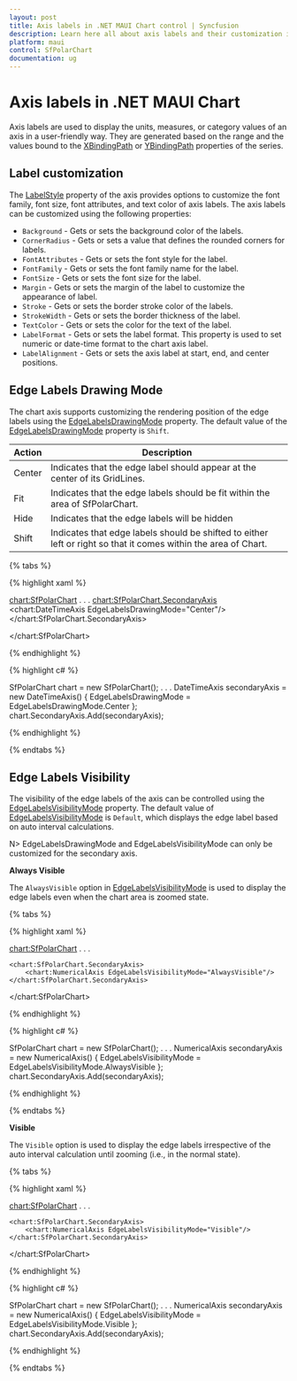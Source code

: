 ```yaml
---
layout: post
title: Axis labels in .NET MAUI Chart control | Syncfusion
description: Learn here all about axis labels and their customization in the Syncfusion .NET MAUI Chart (SfPolarChart) control.
platform: maui
control: SfPolarChart
documentation: ug
---
```


# Axis labels in .NET MAUI Chart

Axis labels are used to display the units, measures, or category values of an axis in a user-friendly way. They are generated based on the range and the values bound to the [XBindingPath]() or [YBindingPath]() properties of the series.

## Label customization

The [LabelStyle]() property of the axis provides options to customize the font family, font size, font attributes, and text color of axis labels. The axis labels can be customized using the following properties:

* `Background` - Gets or sets the background color of the labels.
* `CornerRadius` - Gets or sets a value that defines the rounded corners for labels.
* `FontAttributes` - Gets or sets the font style for the label.
* `FontFamily` - Gets or sets the font family name for the label.
* `FontSize` - Gets or sets the font size for the label.
* `Margin` - Gets or sets the margin of the label to customize the appearance of label. 
* `Stroke` - Gets or sets the border stroke color of the labels.
* `StrokeWidth` - Gets or sets the border thickness of the label.
* `TextColor` - Gets or sets the color for the text of the label.
* `LabelFormat` - Gets or sets the label format. This property is used to set numeric or date-time format to the chart axis label.
* `LabelAlignment` - Gets or sets the axis label at start, end, and center positions.

## Edge Labels Drawing Mode

The chart axis supports customizing the rendering position of the edge labels using the [EdgeLabelsDrawingMode]() property. The default value of the [EdgeLabelsDrawingMode]() property is `Shift`.

| Action | Description |
|--|--|
| Center | Indicates that the edge label should appear at the center of its GridLines. |
| Fit | Indicates that the edge labels should be fit within the area of SfPolarChart. |
| Hide | Indicates that the edge labels will be hidden |
| Shift | Indicates that edge labels should be shifted to either left or right so that it comes within the area of Chart. |

{% tabs %}

{% highlight xaml %}

<chart:SfPolarChart>
. . .
    <chart:SfPolarChart.SecondaryAxis>
        <chart:DateTimeAxis EdgeLabelsDrawingMode="Center"/>
    </chart:SfPolarChart.SecondaryAxis>

</chart:SfPolarChart>

{% endhighlight %}

{% highlight c# %}

SfPolarChart chart = new SfPolarChart();
. . . 
DateTimeAxis secondaryAxis = new DateTimeAxis()
{
    EdgeLabelsDrawingMode = EdgeLabelsDrawingMode.Center
};
chart.SecondaryAxis.Add(secondaryAxis);

{% endhighlight %}

{% endtabs %}

## Edge Labels Visibility
 
The visibility of the edge labels of the axis can be controlled using the [EdgeLabelsVisibilityMode]() property. The default value of [EdgeLabelsVisibilityMode]() is `Default`, which displays the edge label based on auto interval calculations.

N> EdgeLabelsDrawingMode and EdgeLabelsVisibilityMode can only be customized for the secondary axis.

**Always Visible**

The `AlwaysVisible` option in [EdgeLabelsVisibilityMode]() is used to display the edge labels even when the chart area is zoomed state.

{% tabs %}

{% highlight xaml %}

<chart:SfPolarChart>
    . . .

    <chart:SfPolarChart.SecondaryAxis>
        <chart:NumericalAxis EdgeLabelsVisibilityMode="AlwaysVisible"/>
    </chart:SfPolarChart.SecondaryAxis>

</chart:SfPolarChart>

{% endhighlight %}

{% highlight c# %}

SfPolarChart chart = new SfPolarChart();
. . .
NumericalAxis secondaryAxis = new NumericalAxis()
{
    EdgeLabelsVisibilityMode = EdgeLabelsVisibilityMode.AlwaysVisible
};
chart.SecondaryAxis.Add(secondaryAxis);

{% endhighlight %}

{% endtabs %}

**Visible**

The `Visible` option is used to display the edge labels irrespective of the auto interval calculation until zooming (i.e., in the normal state).

{% tabs %}

{% highlight xaml %}

<chart:SfPolarChart>
. . .

    <chart:SfPolarChart.SecondaryAxis>
        <chart:NumericalAxis EdgeLabelsVisibilityMode="Visible"/>
    </chart:SfPolarChart.SecondaryAxis>

</chart:SfPolarChart>

{% endhighlight %}

{% highlight c# %}

SfPolarChart chart = new SfPolarChart();
. . .
NumericalAxis secondaryAxis = new NumericalAxis()
{
    EdgeLabelsVisibilityMode = EdgeLabelsVisibilityMode.Visible
};
chart.SecondaryAxis.Add(secondaryAxis);

{% endhighlight %}

{% endtabs %}